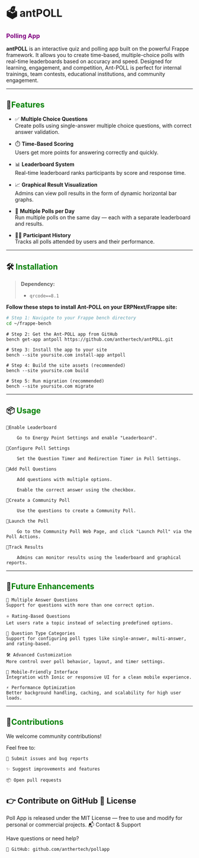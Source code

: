 
# 🗳️ antPOLL

### <span style="color:purple">Polling App</span>


**antPOLL** is an interactive quiz and polling app built on the powerful Frappe framework. It allows you to create time-based, multiple-choice polls with real-time leaderboards based on accuracy and speed. Designed for learning, engagement, and competition, Ant-POLL is perfect for internal trainings, team contests, educational institutions, and community engagement.

---

## 🚀<span style="color:green">Features</span>

- ✅ **Multiple Choice Questions**  
  Create polls using single-answer multiple choice questions, with correct answer validation.

- ⏱️ **Time-Based Scoring**  
  Users get more points for answering correctly and quickly.

- 📊 **Leaderboard System**  
  Real-time leaderboard ranks participants by score and response time.

- 📈 **Graphical Result Visualization**  
  Admins can view poll results in the form of dynamic horizontal bar graphs.

- 🔁 **Multiple Polls per Day**  
  Run multiple polls on the same day — each with a separate leaderboard and results.

- 🧑‍💻 **Participant History**  
  Tracks all polls attended by users and their performance.

---

## 🛠️ <span style="color:green">Installation</span>


> **Dependency:**
> 
> - `qrcode==8.1`

**Follow these steps to install Ant-POLL on your ERPNext/Frappe site:**

```bash
# Step 1: Navigate to your Frappe bench directory
cd ~/frappe-bench
```
```
# Step 2: Get the Ant-POLL app from GitHub
bench get-app antpoll https://github.com/anthertech/antPOLL.git
```
```
# Step 3: Install the app to your site
bench --site yoursite.com install-app antpoll
```
```
# Step 4: Build the site assets (recommended)
bench --site yoursite.com build
```
```
# Step 5: Run migration (recommended)
bench --site yoursite.com migrate
```
---

## 📦 <span style="color:green">Usage</span>

    🔹Enable Leaderboard

        Go to Energy Point Settings and enable "Leaderboard".

    🔹Configure Poll Settings

        Set the Question Timer and Redirection Timer in Poll Settings.

    🔹Add Poll Questions

        Add questions with multiple options.

        Enable the correct answer using the checkbox.

    🔹Create a Community Poll

        Use the questions to create a Community Poll.

    🔹Launch the Poll

        Go to the Community Poll Web Page, and click "Launch Poll" via the Poll Actions.

    🔹Track Results

        Admins can monitor results using the leaderboard and graphical reports.
---
## 🔮<span style="color:green">Future Enhancements</span>

    📝 Multiple Answer Questions
    Support for questions with more than one correct option.

    ⭐ Rating-Based Questions
    Let users rate a topic instead of selecting predefined options.

    🧩 Question Type Categories
    Support for configuring poll types like single-answer, multi-answer, and rating-based.

    🛠️ Advanced Customization
    More control over poll behavior, layout, and timer settings.

    📱 Mobile-Friendly Interface
    Integration with Ionic or responsive UI for a clean mobile experience.

    ⚡ Performance Optimization
    Better background handling, caching, and scalability for high user loads.

---
## 🤝<span style="color:green">Contributions</span>

We welcome community contributions!

Feel free to:

    🐞 Submit issues and bug reports

    ✨ Suggest improvements and features

    📦 Open pull requests

👉 Contribute on GitHub
📄 License
---
Poll App is released under the MIT License — free to use and modify for personal or commercial projects.
📬 Contact & Support

Have questions or need help?

    🔗 GitHub: github.com/anthertech/pollapp
